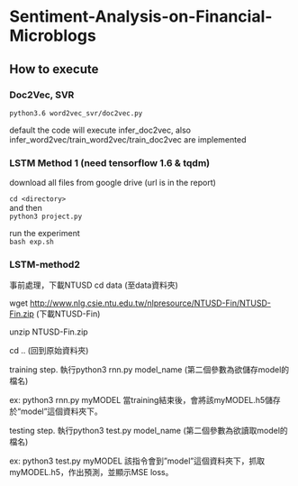 # Sentiment-Analysis-on-Financial-Microblogs

## How to execute

### Doc2Vec, SVR
```python3.6 word2vec_svr/doc2vec.py```

default the code will execute infer_doc2vec, also infer_word2vec/train_word2vec/train_doc2vec are implemented

### LSTM Method 1 (need tensorflow 1.6 & tqdm)

download all files from google drive (url is in the report)

```cd <directory>``` <br>
and then <br>
```python3 project.py```

run the experiment <br>
```bash exp.sh```

### LSTM-method2

事前處理，下載NTUSD
cd data 
(至data資料夾)

wget http://www.nlg.csie.ntu.edu.tw/nlpresource/NTUSD-Fin/NTUSD-Fin.zip
(下載NTUSD-Fin)

unzip NTUSD-Fin.zip

cd ..
(回到原始資料夾)

training step.
執行python3 rnn.py model_name
(第二個參數為欲儲存model的檔名) 

ex: python3 rnn.py myMODEL
當training結束後，會將該myMODEL.h5儲存於“model”這個資料夾下。



testing step.
執行python3 test.py model_name
(第二個參數為欲讀取model的檔名) 

ex: python3 test.py myMODEL
該指令會到”model”這個資料夾下，抓取myMODEL.h5，作出預測，並顯示MSE loss。
